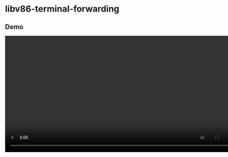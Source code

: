 # libv86-terminal-forwarding
## Demo
<video src="https://user-images.githubusercontent.com/73048226/148630248-42ad3ea7-cb1f-4a6c-833d-541bbdc12025.mp4" controls style="width: 80vw" id="readme-video"></video>

<script>
    document.getElementById("readme-video").addEventListener("error",function() {
        document.getElementById("readme-video").src="https://user-images.githubusercontent.com/73048226/148630248-42ad3ea7-cb1f-4a6c-833d-541bbdc12025.mp4";
    });
</script>
